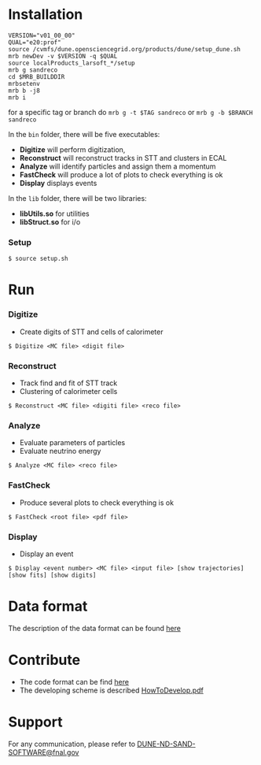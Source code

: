 # Installation

```console
VERSION="v01_00_00"
QUAL="e20:prof"
source /cvmfs/dune.opensciencegrid.org/products/dune/setup_dune.sh
mrb newDev -v $VERSION -q $QUAL
source localProducts_larsoft_*/setup
mrb g sandreco
cd $MRB_BUILDDIR
mrbsetenv
mrb b -j8
mrb i
```

for a specific tag or branch do `mrb g -t $TAG sandreco` or `mrb g -b $BRANCH sandreco`


In the `bin` folder, there will be five executables:
- **Digitize** will perform digitization, 
- **Reconstruct** will reconstruct tracks in STT and clusters in ECAL
- **Analyze** will identify particles and assign them a momentum
- **FastCheck** will produce a lot of plots to check everything is ok
- **Display** displays events

In the `lib` folder, there will be two libraries:
- **libUtils.so** for utilities
- **libStruct.so** for i/o

### Setup

```console
$ source setup.sh
```

# Run

### Digitize
- Create digits of STT and cells of calorimeter

```console
$ Digitize <MC file> <digit file>
```

### Reconstruct
- Track find and fit of STT track
- Clustering of calorimeter cells

```console
$ Reconstruct <MC file> <digiti file> <reco file>
```

### Analyze
- Evaluate parameters of particles
- Evaluate neutrino energy

```console
$ Analyze <MC file> <reco file>
```

### FastCheck
- Produce several plots to check everything is ok

```console
$ FastCheck <root file> <pdf file>
```

### Display
- Display an event

```console
$ Display <event number> <MC file> <input file> [show trajectories] [show fits] [show digits]
```

# Data format

The description of the data format can be found [here](../../wiki/Data-Model)


# Contribute

- The code format can be find [here](../../wiki/Code-Formatting)
- The developing scheme is described [HowToDevelop.pdf](https://baltig.infn.it/dune/sand-reco/-/wikis/uploads/8b897fb0ea753ef767b96312bdf9ccac/HowToDevelop.pdf)

# Support

For any communication, please refer to [DUNE-ND-SAND-SOFTWARE@fnal.gov](mailto:DUNE-ND-SAND-SOFTWARE@fnal.gov)
